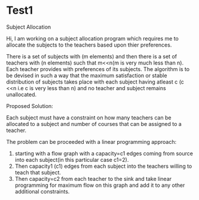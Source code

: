 # Test1
Subject Allocation

Hi, I am working on a subject allocation program which requires me to allocate the subjects to the teachers based upon thier preferences. 

There is a set of subjects with (m elements) and then
there is a set of teachers with (n elements) such that m<<n(m is very much less than n). 
Each teacher provides with preferences of its subjects.
The algorithm is to be devised in such a way that the maximum satisfaction or stable distribution of subjects takes place with each subject having atleast c (c <<n i.e c is very less than n) and no teacher and subject remains unallocated. 

Proposed Solution: 

Each subject must have a constraint on how many teachers can be allocated to a subject and number of courses that can be assigned to a teacher.

The problem can be proceeded with a  linear programming approach: 
1. starting with a flow graph with a capacity=c1 edges coming from source into each subject(in this particular case c1=2).
2. Then capacity1 (c1) edges from each subject into the teachers willing to teach that subject. 
3. Then capacity=c2 from each teacher to the sink and take linear programming for maximum flow on this graph and add it to any other additional constraints.
